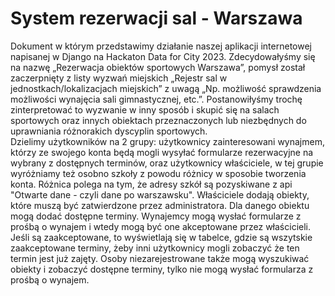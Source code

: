 # System rezerwacji sal - Warszawa


Dokument w którym przedstawimy działanie naszej aplikacji internetowej napisanej w Django na Hackaton Data for City 2023.
Zdecydowałyśmy się na nazwę „Rezerwacja obiektów sportowych Warszawa”, pomysł został zaczerpnięty z listy wyzwań miejskich „Rejestr sal w jednostkach/lokalizacjach miejskich” z uwagą „Np. możliwość sprawdzenia możliwości wynajęcia sali gimnastycznej, etc.”. 
Postanowiłyśmy trochę zinterpretować to wyzwanie w inny sposób i skupić się na salach sportowych oraz innych obiektach przeznaczonych lub niezbędnych do uprawniania różnorakich dyscyplin sportowych.  
Dzielimy użytkowników na 2 grupy: użytkownicy zainteresowani wynajmem, którzy ze swojego konta będą mogli wysyłać formularze rezerwacyjne na wybrany z dostępnych terminów, oraz użytkownicy właściciele, w tej grupie wyróżniamy też osobno szkoły z powodu różnicy w sposobie tworzenia konta. Różnica polega na tym, że adresy szkół są pozyskiwane z api "Otwarte dane - czyli dane po warszawsku".
Właściciele dodają obiekty, które muszą być zatwierdzone przez administratora. Dla danego obiektu mogą dodać dostępne terminy. Wynajemcy mogą wysłać formularze z prośbą o wynajem i wtedy mogą być one akceptowane przez właścicieli. Jeśli są zaakceptowane, to wyświetlają się w tabelce, gdzie są wszytskie zaakceptowane terminy, żeby inni użytkownicy mogli zobaczyć że ten termin jest już zajęty.
Osoby niezarejestrowane także mogą wyszukiwać obiekty i zobaczyć dostępne terminy, tylko nie mogą wysłać formularza z prośbą o wynajem.

